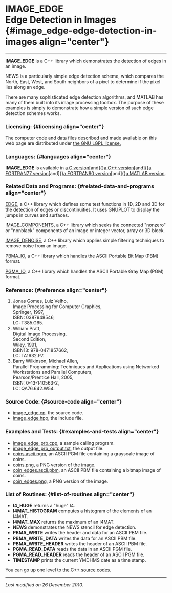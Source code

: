 IMAGE\_EDGE\
Edge Detection in Images {#image_edge-edge-detection-in-images align="center"}
========================

------------------------------------------------------------------------

**IMAGE\_EDGE** is a C++ library which demonstrates the detection of
edges in an image.

NEWS is a particularly simple edge detection scheme, which compares the
North, East, West, and South neighbors of a pixel to determine if the
pixel lies along an edge.

There are many sophisticated edge detection algorithms, and MATLAB has
many of them built into its image processing toolbox. The purpose of
these examples is simply to demonstrate how a simple version of such
edge detection schemes works.

### Licensing: {#licensing align="center"}

The computer code and data files described and made available on this
web page are distributed under [the GNU LGPL
license.](../../txt/gnu_lgpl.txt)

### Languages: {#languages align="center"}

**IMAGE\_EDGE** is available in [a C
version](../../c_src/image_edge/image_edge.md)[and]{}[a C++
version](../../master/image_edge/image_edge.md)[and]{}[a FORTRAN77
version](../../f77_src/image_edge/image_edge.md)[and]{}[a FORTRAN90
version](../../f_src/image_edge/image_edge.md)[and]{}[a MATLAB
version](../../m_src/image_edge/image_edge.md).

### Related Data and Programs: {#related-data-and-programs align="center"}

[EDGE](../../master/edge/edge.md), a C++ library which defines some
test functions in 1D, 2D and 3D for the detection of edges or
discontinuities. It uses GNUPLOT to display the jumps in curves and
surfaces.

[IMAGE\_COMPONENTS](../../master/image_components/image_components.md),
a C++ library which seeks the connected "nonzero" or "nonblack"
components of an image or integer vector, array or 3D block.

[IMAGE\_DENOISE](../../master/image_denoise/image_denoise.md), a C++
library which applies simple filtering techniques to remove noise from
an image.

[PBMA\_IO](../../master/pbma_io/pbma_io.md), a C++ library which
handles the ASCII Portable Bit Map (PBM) format.

[PGMA\_IO](../../master/pgma_io/pgma_io.md), a C++ library which
handles the ASCII Portable Gray Map (PGM) format.

### Reference: {#reference align="center"}

1.  Jonas Gomes, Luiz Velho,\
    Image Processing for Computer Graphics,\
    Springer, 1997,\
    ISBN: 0387948546,\
    LC: T385.G65.
2.  William Pratt,\
    Digital Image Processing,\
    Second Edition,\
    Wiley, 1991,\
    ISBN13: 978-0471857662,\
    LC: TA1632.P7.
3.  Barry Wilkinson, Michael Allen,\
    Parallel Programming: Techniques and Applications using Networked
    Workstations and Parallel Computers,\
    Pearson/Prentice Hall, 2005,\
    ISBN: 0-13-140563-2,\
    LC: QA76.642.W54.

### Source Code: {#source-code align="center"}

-   [image\_edge.cp](image_edge.cpp), the source code.
-   [image\_edge.hpp](image_edge.hpp), the include file.

### Examples and Tests: {#examples-and-tests align="center"}

-   [image\_edge\_prb.cpp](image_edge_prb.cpp), a sample calling
    program.
-   [image\_edge\_prb\_output.txt](image_edge_prb_output.txt), the
    output file.
-   [coins.ascii.pgm](coins.ascii.pgm), an ASCII PGM file containing a
    grayscale image of coins.
-   [coins.png](coins.png), a PNG version of the image.
-   [coin\_edges.ascii.pbm](coin_edges.ascii.pbm), an ASCII PBM file
    containing a bitmap image of coins.
-   [coin\_edges.png](coin_edges.png), a PNG version of the image.

### List of Routines: {#list-of-routines align="center"}

-   **I4\_HUGE** returns a "huge" I4.
-   **I4MAT\_HISTOGRAM** computes a histogram of the elements of an
    I4MAT.
-   **I4MAT\_MAX** returns the maximum of an I4MAT.
-   **NEWS** demonstrates the NEWS stencil for edge detection.
-   **PBMA\_WRITE** writes the header and data for an ASCII PBM file.
-   **PBMA\_WRITE\_DATA** writes the data for an ASCII PBM file.
-   **PBMA\_WRITE\_HEADER** writes the header of an ASCII PBM file.
-   **PGMA\_READ\_DATA** reads the data in an ASCII PGM file.
-   **PGMA\_READ\_HEADER** reads the header of an ASCII PGM file.
-   **TIMESTAMP** prints the current YMDHMS date as a time stamp.

You can go up one level to [the C++ source codes](../cpp_src.md).

------------------------------------------------------------------------

*Last modified on 26 December 2010.*
